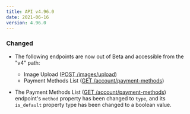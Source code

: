 ```yaml
---
title: API v4.96.0
date: 2021-06-16
version: 4.96.0
---
```


### Changed

- The following endpoints are now out of Beta and accessible from the "v4" path:

    - Image Upload ([POST /images/upload](/docs/api/images/#image-upload))
    - Payment Methods List ([GET /account/payment-methods](/docs/api/account/#payment-methods-list))

- The Payment Methods List ([GET /account/payment-methods](/docs/api/account/#payment-methods-list)) endpoint's `method` property has been changed to `type`, and its `is_default` property type has been changed to a boolean value.